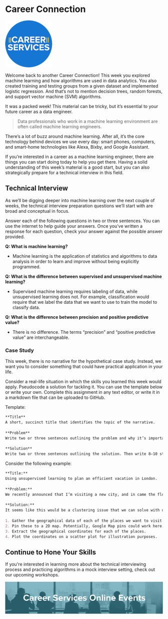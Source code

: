 # Career Connection

![career services logo](assets/logo.png)

Welcome back to another Career Connection! This week you explored machine learning and how algorithms are used in data analytics. You also created training and testing groups from a given dataset and implemented logistic regression. And that’s not to mention decision trees, random forests, and support vector machine (SVM) algorithms.

It was a packed week! This material can be tricky, but it’s essential to your future career as a data engineer.  

> Data professionals who work in a machine learning environment are often called machine learning engineers.

There’s a lot of buzz around machine learning. After all, it’s the core technology behind devices we use every day: smart phones, computers, and smart-home technologies like Alexa, Bixby, and Google Assistant.

If you’re interested in a career as a machine learning engineer, there are things you can start doing today to help you get there. Having a solid understanding of this week’s material is a good start, but you can also strategically prepare for a technical interview in this field.

## Technical Interview

As we’ll be digging deeper into machine learning over the next couple of weeks, the technical interview preparation questions we’ll start with are broad and conceptual in focus.

Answer each of the following questions in two or three sentences. You can use the internet to help guide your answers. Once you’ve written a response for each question, check your answer against the possible answer provided.

**Q: What is machine learning?**

- Machine learning is the application of statistics and algorithms to data analysis in order to learn and improve without being explicitly programmed.

**Q: What is the difference between supervised and unsupervised machine learning?**

- Supervised machine learning requires labeling of data, while unsupervised learning does not. For example, classification would require that we label the data that we want to use to train the model to classify data.

**Q: What is the difference between precision and positive predictive value?**

- There is no difference. The terms “precision” and “positive predictive value” are interchangeable.

### Case Study

This week, there is no narrative for the hypothetical case study. Instead, we want you to consider something that could have practical application in your life.

Consider a real-life situation in which the skills you learned this week would apply. Pseudocode a solution for tackling it. You can use the template below or write your own. Complete this assignment in any text editor, or write it in a markdown file that can be uploaded to GitHub.

Template:

```md
**Title**
A short, succinct title that identifies the topic of the narrative.

**Problem**
Write two or three sentences outlining the problem and why it’s important.  

**Solution**
Write two or three sentences outlining the solution. Then write 8–10 steps that you could take in order to solve the problem.
```

Consider the following example:

```md
**Title:**
Using unsupervised learning to plan an efficient vacation in London.

**Problem:**
We recently announced that I’m visiting a new city, and in came the flood of suggestions: you should visit x, y, or z; don’t forget to eat at this place; the best shops are found in this area; and so on. As we’ll only be in London for three days, we want to make the most of our time by visiting places that are near each other. This will cut down on travel time around the city.

**Solution:**
It seems like this would be a clustering issue that we can solve with unsupervised machine learning. Here are the first few steps we would need to take:

1. Gather the geographical data of each of the places we want to visit.
2. Pin these to a 2D map. Potentially, Google Map pins could work here.
3. Extract the geographical coordinates for each of the places.
4. Plot the coordinates on a scatter plot for illustration purposes.
```

## Continue to Hone Your Skills

If you're interested in learning more about the technical interviewing process and practicing algorithms in a mock interview setting, check out our upcoming workshops.

![Events banner](./assets/events.png)

